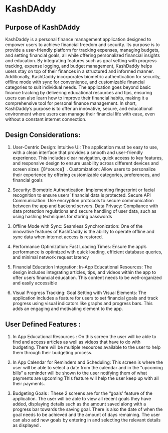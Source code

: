 # KashDAddy

## Purpose of KashDAddy 
KashDaddy is a personal finance management application designed to empower users to achieve financial freedom and security. Its purpose is to provide a user-friendly platform for tracking expenses, managing budgets, and setting financial goals, all while offering personalized financial insights and education. By integrating features such as goal setting with progress tracking, expense logging, and budget management, KashDaddy helps users stay on top of their finances in a structured and informed manner.
Additionally, KashDaddy incorporates biometric authentication for security, offline mode with sync for convenience, and customizable financial categories to suit individual needs. The application goes beyond basic finance tracking by delivering educational resources and tips, ensuring users can also learn how to improve their financial habits, making it a comprehensive tool for personal finance management.
In short, KashDaddy’s purpose is to offer an innovative, secure, and educational environment where users can manage their financial life with ease, even without a constant internet connection.

## Design Considerations:

1. User-Centric Design:
 Intuitive UI: The application must be easy to use, with a clean interface that provides a smooth and user-friendly experience. This includes clear navigation, quick access to key features, and responsive design to ensure usability across different devices and screen sizes【8†source】.
Customization: Allow users to personalize their experience by offering customizable categories, preferences, and financial goals
   
2. Security:
Biometric Authentication: Implementing fingerprint or facial recognition to ensure users’ financial data is protected.
Secure API Communication: Use encryption protocols to secure communication between the app and backend servers.
Data Privacy: Compliance with data protection regulations and secure handling of user data, such as using hashing techniques for storing passwords

3. Offline Mode with Sync:
Seamless Synchronization: One of the innovative features of KashDaddy is the ability to operate offline and sync data when internet access is restored. 

4. Performance Optimization:
 Fast Loading Times: Ensure the app’s performance is optimized with quick loading, efficient database queries, and minimal network request latency

5. Financial Education Integration:
In-App Educational Resources: The design includes integrating articles, tips, and videos within the app to offer users financial education. This content needs to be well-organized and easily accessible

6. Visual Progress Tracking:
Goal Setting with Visual Elements: The application includes a feature for users to set financial goals and track progress using visual indicators like graphs and progress bars. This adds an engaging and motivating element to the app.


## User Defined Features : 
1.	In App Educational Resources : 
On this screen the user will be able to find and access articles as well as videos that have to do with budgeting. There will be multiple resources available to the user to help them through their budgeting process.

2.	In App Calendar for Reminders and Scheduling:
This screen is where the user will be able to select a date from the calendar and in the “upcoming bills” a reminder will be shown to the user notifying them of what payments are upcoming This feature will help the user keep up with all their payments.

3.	Budgeting Goals :
These 2 screens are for the “goals’ feature of the application. The user will be able to view all recent goals they have added, displaying details such as the amount saved along with a progress bar towards the saving goal. There is also the date of when the goal needs to be achieved and the amount of days remaining. The user can also add new goals by entering in and selecting the relevant details as displayed .
